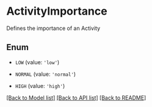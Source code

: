 # ActivityImportance

Defines the importance of an Activity

## Enum

* `LOW` (value: `'low'`)

* `NORMAL` (value: `'normal'`)

* `HIGH` (value: `'high'`)

[[Back to Model list]](../README.md#documentation-for-models) [[Back to API list]](../README.md#documentation-for-api-endpoints) [[Back to README]](../README.md)


